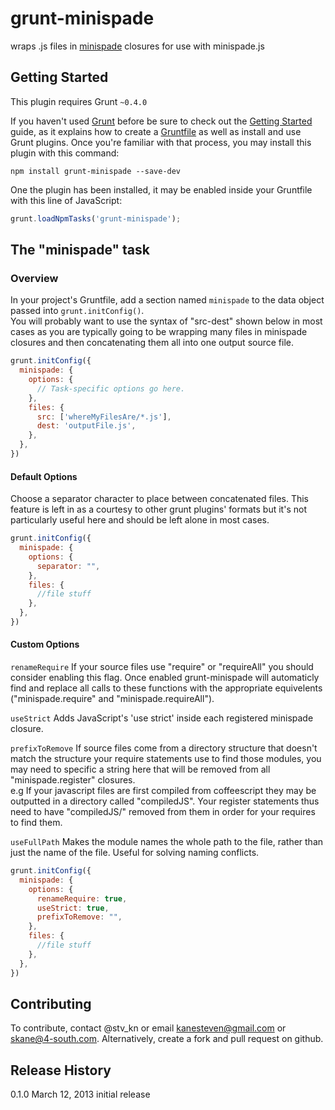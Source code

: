 # grunt-minispade
wraps .js files in [minispade](https://github.com/wycats/minispade) closures for use with minispade.js



## Getting Started
This plugin requires Grunt `~0.4.0`

If you haven't used [Grunt](http://gruntjs.com/) before be sure to check out the [Getting Started](http://gruntjs.com/getting-started) guide, as it explains how to create a [Gruntfile](http://gruntjs.com/sample-gruntfile) as well as install and use Grunt plugins. Once you're familiar with that process, you may install this plugin with this command:

```shell
npm install grunt-minispade --save-dev
```

One the plugin has been installed, it may be enabled inside your Gruntfile with this line of JavaScript:

```js
grunt.loadNpmTasks('grunt-minispade');
```

## The "minispade" task

### Overview
In your project's Gruntfile, add a section named `minispade` to the data object passed into `grunt.initConfig()`.<br />
You will probably want to use the syntax of "src-dest" shown below in most cases as you are typically going to be wrapping many files in minispade closures and then concatenating them all into one output source file.
```js
grunt.initConfig({
  minispade: {
    options: {
      // Task-specific options go here.
    },
    files: {
      src: ['whereMyFilesAre/*.js'],
      dest: 'outputFile.js',
    },
  },
})
```
#### Default Options
Choose a separator character to place between concatenated files.  This feature is left in as a courtesy to other grunt plugins' formats but it's not particularly useful here and should be left alone in most cases. 
```js
grunt.initConfig({
  minispade: {
    options: {
      separator: "", 
    },
    files: {
      //file stuff
    },
  },
})
```

#### Custom Options
`renameRequire` If your source files use "require" or "requireAll" you should consider enabling this flag. Once enabled grunt-minispade will automaticly find and replace all calls to these functions with the appropriate equivelents ("minispade.require" and "minispade.requireAll").<br />

`useStrict` Adds JavaScript's 'use strict' inside each registered minispade closure.<br />

`prefixToRemove` If source files come from a directory structure that doesn't match the structure your require statements use to find those modules, you may need to specific a string here that will be removed from all "minispade.register" closures.<br />
e.g  If your javascript files are first compiled from coffeescript they may be outputted in a directory called "compiledJS".  Your register statements thus need to have "compiledJS/" removed from them in order for your requires to find them.

`useFullPath` Makes the module names the whole path to the file, rather than just the name of the file. Useful for solving naming conflicts.
```js
grunt.initConfig({
  minispade: {
    options: {
      renameRequire: true,
      useStrict: true,
      prefixToRemove: "",      
    },
    files: {
      //file stuff
    },
  },
})
```

## Contributing
To contribute, contact @stv_kn or email kanesteven@gmail.com or skane@4-south.com.  Alternatively, create a fork and pull request on github. 

## Release History
0.1.0 March 12, 2013 initial release
